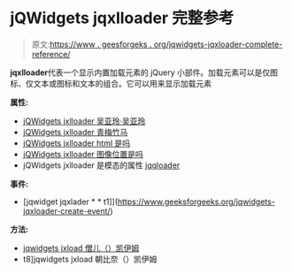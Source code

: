 # jQWidgets jqxlloader 完整参考

> 原文:[https://www . geesforgeks . org/jqwidgets-jqxloader-complete-reference/](https://www.geeksforgeeks.org/jqwidgets-jqxloader-complete-reference/)

**jqxlloader**代表一个显示内置加载元素的 jQuery 小部件。加载元素可以是仅图标、仅文本或图标和文本的组合。它可以用来显示加载元素

**属性:**

*   [jQWidgets jxlloader 吴亚玲·吴亚玲](https://www.geeksforgeeks.org/jqwidgets-jqxloader-autoopen-property/)
*   [jQWidgets jxlloader 青梅竹马](https://www.geeksforgeeks.org/jqwidgets-jqxloader-height-property/)
*   [jQWidgets jxlloader html 是吗](https://www.geeksforgeeks.org/jqwidgets-jqxloader-html-property/)
*   [jQWidgets jxlloader 图像位置是吗](https://www.geeksforgeeks.org/jqwidgets-jqxloader-imageposition-property/)
*   jQWidgets jxlloader 是模态的属性
[jqqloader](https://www.geeksforgeeks.org/jqwidgets-jqxloader-theme-property/)

**事件:**

*   [jqwidget jqxlader * * t1]](https://www.geeksforgeeks.org/jqwidgets-jqxloader-create-event/)

**方法:**

*   [jqwidgets jxload 僧儿（）凯伊姆](https://www.geeksforgeeks.org/jqwidgets-jqxloader-close-method/)
*   t8]jqwidgets jxload 朝比奈（）凯伊姆